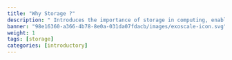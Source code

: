 ```yaml
---
title: "Why Storage ?"
description: " Introduces the importance of storage in computing, enabling persistent data retention, accessibility, and performance for applications."
banner: "98e16360-a366-4b78-8e0a-031da07fdacb/images/exoscale-icon.svg"
weight: 1
tags: [storage]
categories: [introductory]
---
```

